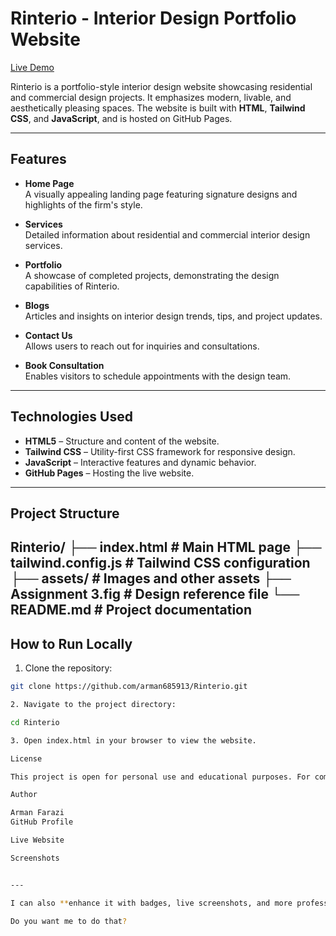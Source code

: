 # Rinterio - Interior Design Portfolio Website

[Live Demo](https://arman685913.github.io/Rinterio/)

Rinterio is a portfolio-style interior design website showcasing residential and commercial design projects. It emphasizes modern, livable, and aesthetically pleasing spaces. The website is built with **HTML**, **Tailwind CSS**, and **JavaScript**, and is hosted on GitHub Pages.

---

## Features

- **Home Page**  
  A visually appealing landing page featuring signature designs and highlights of the firm's style.

- **Services**  
  Detailed information about residential and commercial interior design services.

- **Portfolio**  
  A showcase of completed projects, demonstrating the design capabilities of Rinterio.

- **Blogs**  
  Articles and insights on interior design trends, tips, and project updates.

- **Contact Us**  
  Allows users to reach out for inquiries and consultations.

- **Book Consultation**  
  Enables visitors to schedule appointments with the design team.

---

## Technologies Used

- **HTML5** – Structure and content of the website.  
- **Tailwind CSS** – Utility-first CSS framework for responsive design.  
- **JavaScript** – Interactive features and dynamic behavior.  
- **GitHub Pages** – Hosting the live website.  

---

## Project Structure

Rinterio/
├── index.html # Main HTML page
├── tailwind.config.js # Tailwind CSS configuration
├── assets/ # Images and other assets
├── Assignment 3.fig # Design reference file
└── README.md # Project documentation
---

## How to Run Locally

1. Clone the repository:

```bash
git clone https://github.com/arman685913/Rinterio.git

2. Navigate to the project directory:

cd Rinterio

3. Open index.html in your browser to view the website.

License

This project is open for personal use and educational purposes. For commercial use, please contact the creator.

Author

Arman Farazi
GitHub Profile

Live Website

Screenshots


---

I can also **enhance it with badges, live screenshots, and more professional styling** to make it look very modern and GitHub-ready.  

Do you want me to do that?




